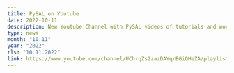 ```yaml
---
title: PySAL on Youtube
date: 2022-10-11
description: New Youtube Channel with PySAL videos of tutorials and workshops
type: news
month: "10.11"
year: "2022"
rls: "10.11.2022"
link: https://www.youtube.com/channel/UCh-qZs2zazDAYqrBGiQHeZA/playlists
---
```


